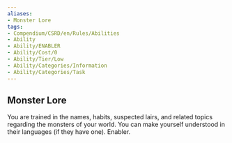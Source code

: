 ```yaml
---
aliases:
- Monster Lore
tags:
- Compendium/CSRD/en/Rules/Abilities
- Ability
- Ability/ENABLER
- Ability/Cost/0
- Ability/Tier/Low
- Ability/Categories/Information
- Ability/Categories/Task
---
```


  
## Monster Lore  
You are trained in the names, habits, suspected lairs, and related topics regarding the monsters of your world. You can make yourself understood in their languages (if they have one). Enabler.